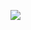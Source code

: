 ![](https://github-readme-stats.vercel.app/api?username=odakab&show_icons=true&theme=radical&count_private=true)
